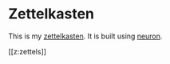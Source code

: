 # Zettelkasten

This is my [zettelkasten](https://en.wikipedia.org/wiki/Zettelkasten). It is built using
[neuron](https://neuron.zettel.page/).

[[z:zettels]]
